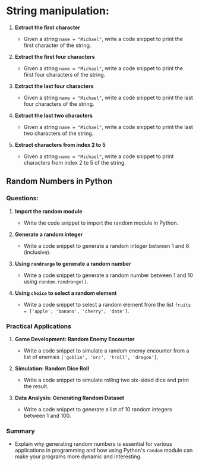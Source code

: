 # String manipulation:

1. **Extract the first character**
    - Given a string `name = "Michael"`, write a code snippet to print the first character of the string.

2. **Extract the first four characters**
    - Given a string `name = "Michael"`, write a code snippet to print the first four characters of the string.

3. **Extract the last four characters**
    - Given a string `name = "Michael"`, write a code snippet to print the last four characters of the string.

4. **Extract the last two characters**
    - Given a string `name = "Michael"`, write a code snippet to print the last two characters of the string.

5. **Extract characters from index 2 to 5**
    - Given a string `name = "Michael"`, write a code snippet to print characters from index 2 to 5 of the string.

## Random Numbers in Python

### Questions:

1. **Import the random module**
    - Write the code snippet to import the random module in Python.

2. **Generate a random integer**
    - Write a code snippet to generate a random integer between 1 and 6 (inclusive).

3. **Using `randrange` to generate a random number**
    - Write a code snippet to generate a random number between 1 and 10 using `random.randrange()`.

4. **Using `choice` to select a random element**
    - Write a code snippet to select a random element from the list `fruits = ['apple', 'banana', 'cherry', 'date']`.

### Practical Applications

1. **Game Development: Random Enemy Encounter**
    - Write a code snippet to simulate a random enemy encounter from a list of enemies `['goblin', 'orc', 'troll', 'dragon']`.

2. **Simulation: Random Dice Roll**
    - Write a code snippet to simulate rolling two six-sided dice and print the result.

3. **Data Analysis: Generating Random Dataset**
    - Write a code snippet to generate a list of 10 random integers between 1 and 100.

### Summary

- Explain why generating random numbers is essential for various applications in programming and how using Python's `random` module can make your programs more dynamic and interesting.
